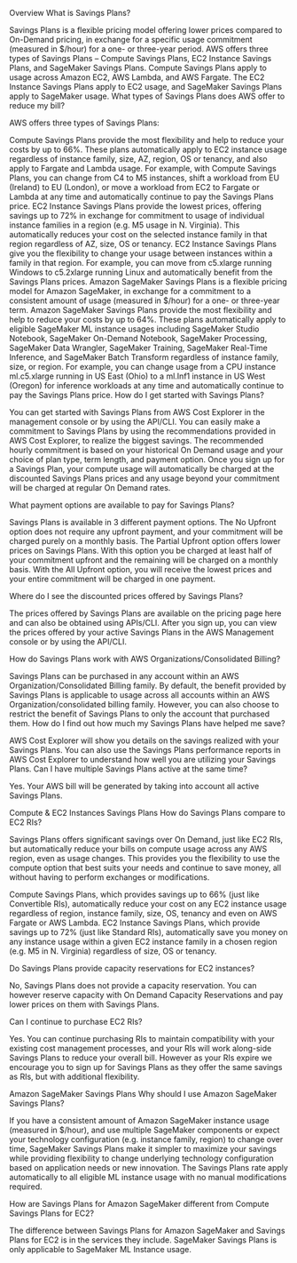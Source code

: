 Overview
What is Savings Plans?

Savings Plans is a flexible pricing model offering lower prices compared to On-Demand pricing, in exchange for a specific usage commitment (measured in $/hour) for a one- or three-year period. AWS offers three types of Savings Plans – Compute Savings Plans, EC2 Instance Savings Plans, and SageMaker Savings Plans. Compute Savings Plans apply to usage across Amazon EC2, AWS Lambda, and AWS Fargate. The EC2 Instance Savings Plans apply to EC2 usage, and SageMaker Savings Plans apply to SageMaker usage.
What types of Savings Plans does AWS offer to reduce my bill?

AWS offers three types of Savings Plans:

Compute Savings Plans provide the most flexibility and help to reduce your costs by up to 66%. These plans automatically apply to EC2 instance usage regardless of instance family, size, AZ, region, OS or tenancy, and also apply to Fargate and Lambda usage. For example, with Compute Savings Plans, you can change from C4 to M5 instances, shift a workload from EU (Ireland) to EU (London), or move a workload from EC2 to Fargate or Lambda at any time and automatically continue to pay the Savings Plans price.
EC2 Instance Savings Plans provide the lowest prices, offering savings up to 72% in exchange for commitment to usage of individual instance families in a region (e.g. M5 usage in N. Virginia). This automatically reduces your cost on the selected instance family in that region regardless of AZ, size, OS or tenancy. EC2 Instance Savings Plans give you the flexibility to change your usage between instances within a family in that region. For example, you can move from c5.xlarge running Windows to c5.2xlarge running Linux and automatically benefit from the Savings Plans prices.
Amazon SageMaker Savings Plans is a flexible pricing model for Amazon SageMaker, in exchange for a commitment to a consistent amount of usage (measured in $/hour) for a one- or three-year term. Amazon SageMaker Savings Plans provide the most flexibility and help to reduce your costs by up to 64%. These plans automatically apply to eligible SageMaker ML instance usages including SageMaker Studio Notebook, SageMaker On-Demand Notebook, SageMaker Processing, SageMaker Data Wrangler, SageMaker Training, SageMaker Real-Time Inference, and SageMaker Batch Transform regardless of instance family, size, or region. For example, you can change usage from a CPU instance ml.c5.xlarge running in US East (Ohio) to a ml.Inf1 instance in US West (Oregon) for inference workloads at any time and automatically continue to pay the Savings Plans price.
How do I get started with Savings Plans?

You can get started with Savings Plans from AWS Cost Explorer in the management console or by using the API/CLI. You can easily make a commitment to Savings Plans by using the recommendations provided in AWS Cost Explorer, to realize the biggest savings. The recommended hourly commitment is based on your historical On Demand usage and your choice of plan type, term length, and payment option. Once you sign up for a Savings Plan, your compute usage will automatically be charged at the discounted Savings Plans prices and any usage beyond your commitment will be charged at regular On Demand rates.

What payment options are available to pay for Savings Plans?

Savings Plans is available in 3 different payment options. The No Upfront option does not require any upfront payment, and your commitment will be charged purely on a monthly basis. The Partial Upfront option offers lower prices on Savings Plans. With this option you be charged at least half of your commitment upfront and the remaining will be charged on a monthly basis. With the All Upfront option, you will receive the lowest prices and your entire commitment will be charged in one payment.

Where do I see the discounted prices offered by Savings Plans?

The prices offered by Savings Plans are available on the pricing page here and can also be obtained using APIs/CLI. After you sign up, you can view the prices offered by your active Savings Plans in the AWS Management console or by using the API/CLI.

How do Savings Plans work with AWS Organizations/Consolidated Billing?

Savings Plans can be purchased in any account within an AWS Organization/Consolidated Billing family. By default, the benefit provided by Savings Plans is applicable to usage across all accounts within an AWS Organization/consolidated billing family. However, you can also choose to restrict the benefit of Savings Plans to only the account that purchased them.
How do I find out how much my Savings Plans have helped me save?

AWS Cost Explorer will show you details on the savings realized with your Savings Plans. You can also use the Savings Plans performance reports in AWS Cost Explorer to understand how well you are utilizing your Savings Plans.
Can I have multiple Savings Plans active at the same time?

Yes. Your AWS bill will be generated by taking into account all active Savings Plans.

 

Compute & EC2 Instances Savings Plans
How do Savings Plans compare to EC2 RIs?

Savings Plans offers significant savings over On Demand, just like EC2 RIs, but automatically reduce your bills on compute usage across any AWS region, even as usage changes. This provides you the flexibility to use the compute option that best suits your needs and continue to save money, all without having to perform exchanges or modifications.

Compute Savings Plans, which provides savings up to 66% (just like Convertible RIs), automatically reduce your cost on any EC2 instance usage regardless of region, instance family, size, OS, tenancy and even on AWS Fargate or AWS Lambda. EC2 Instance Savings Plans, which provide savings up to 72% (just like Standard RIs), automatically save you money on any instance usage within a given EC2 instance family in a chosen region (e.g. M5 in N. Virginia) regardless of size, OS or tenancy.

Do Savings Plans provide capacity reservations for EC2 instances?

No, Savings Plans does not provide a capacity reservation. You can however reserve capacity with On Demand Capacity Reservations and pay lower prices on them with Savings Plans.

Can I continue to purchase EC2 RIs?

Yes. You can continue purchasing RIs to maintain compatibility with your existing cost management processes, and your RIs will work along-side Savings Plans to reduce your overall bill. However as your RIs expire we encourage you to sign up for Savings Plans as they offer the same savings as RIs, but with additional flexibility.

Amazon SageMaker Savings Plans
Why should I use Amazon SageMaker Savings Plans?

If you have a consistent amount of Amazon SageMaker instance usage (measured in $/hour), and use multiple SageMaker components or expect your technology configuration (e.g. instance family, region) to change over time, SageMaker Savings Plans make it simpler to maximize your savings while providing flexibility to change underlying technology configuration based on application needs or new innovation. The Savings Plans rate apply automatically to all eligible ML instance usage with no manual modifications required.

How are Savings Plans for Amazon SageMaker different from Compute Savings Plans for EC2?

The difference between Savings Plans for Amazon SageMaker and Savings Plans for EC2 is in the services they include. SageMaker Savings Plans is only applicable to SageMaker ML Instance usage.